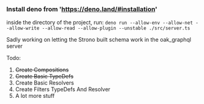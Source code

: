 ### **Install deno from 'https://deno.land/#installation'**

inside the directory of the project, run:
`deno run --allow-env --allow-net --allow-write --allow-read --allow-plugin --unstable ./src/server.ts`

Sadly working on letting the Strono built schema work in the oak_graphql server  

Todo: 
1. ~~Create Compositions~~
2. ~~Create Basic TypeDefs~~
3. Create Basic Resolvers
4. Create Filters TypeDefs And Resolver
5. A lot more stuff 